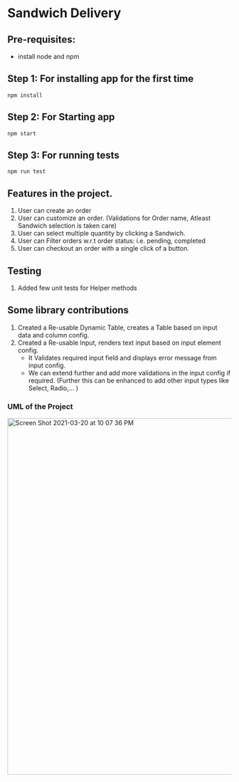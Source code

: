 # Sandwich Delivery 

## Pre-requisites: 
- install node and npm

## Step 1: For installing app for the first time
```
npm install
```

## Step 2: For Starting app 

```
npm start
```

## Step 3: For running tests 

```
npm run test
```

## Features in the project. 

1. User can create an order
2. User can customize an order. (Validations for Order name, Atleast Sandwich selection is taken care)
3. User can select multiple quantity by clicking a Sandwich.
4. User can Filter orders w.r.t order status: i.e. pending, completed
5. User can checkout an order with a single click of a button.

## Testing
1. Added few unit tests for Helper methods

## Some library contributions
1. Created a Re-usable Dynamic Table, creates a Table based on input data and column config.
2. Created a Re-usable Input, renders text input based on input element config. 
    - It Validates required input field and displays error message from input config.
    - We can extend further and add more validations in the input config if required.
(Further this can be enhanced to add other input types like Select, Radio,... )

### UML of the Project <br/>

<img width="801" alt="Screen Shot 2021-03-20 at 10 07 36 PM" src="https://user-images.githubusercontent.com/28673434/113895705-d9f64600-97e6-11eb-8616-94ff72c22c17.png">

